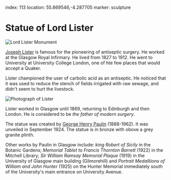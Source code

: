 index: 113
location: 55.869546,-4.287705
marker: sculpture

# Statue of Lord Lister

![Lord Lister Monument](lord-lister-monument.jpg)

[Joseph Lister][1] is famous for the pioneering of antiseptic surgery.  He
worked at the Glasgow Royal Infirmary. He lived from 1827 to 1912.  He
went to University at University College London, one of hte few places
that would accept a Quaker.

Lister championed the user of carbolic acid as an antiseptic. He
noticed that it was used to reduce the stench of fields irrigated with
raw sewage, and didn't seem to hurt the livestock.

![Photograph of Lister](lister-photo.jpg)

Lister worked in Glasgow until 1869, returning to Edinburgh and then
London.  He is considered to be _the father of modern surgery_.

The statue was created by [George Henry Paulin][2] (1888-1962).  It
was unveiled in September 1924. The statue is in bronze with obove a
grey granite plinth.

Other works by Paulin in Glasgow include: _king Robert of Sicily_ in
the Botanic Gardens; _Memorial Tablet to Francis Thornton Barrett_
(1922) in the Mitchell Library; _Sir William Ramsay Memorial Plaque_
(1919) in the University of Glasgow main building (Gilmorehill) and
_Portrait Medalliions of William and John Hunter_ (1925) on the Hunter
Memorial immediately south of the University's main entrance on
University Avenue.

[1]: /wiki/Joseph_Lister,_1st_Baron_Lister
[2]: /wiki/George_Henry_Paulin
